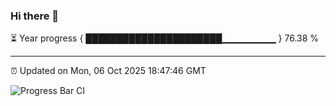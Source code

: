### Hi there 👋

⏳ Year progress { ██████████████████████▁▁▁▁▁▁▁▁ } 76.38 %

---

⏰ Updated on Mon, 06 Oct 2025 18:47:46 GMT

![Progress Bar CI](https://github.com/IshwaranRudhara/GIT-ACTION/workflows/Progress%20Bar%20CI/badge.svg)

